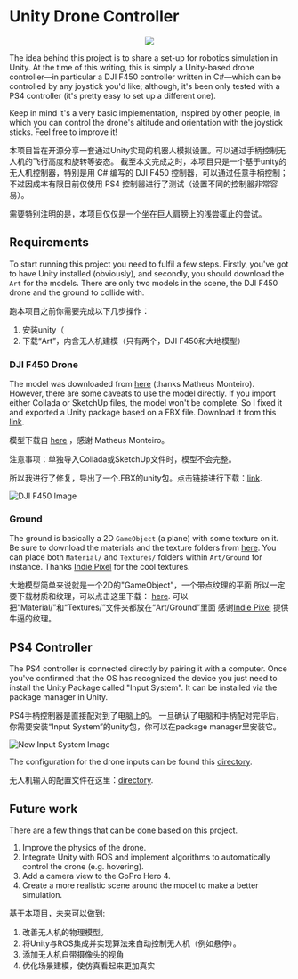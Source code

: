# Unity Drone Controller

<p align="center"><img src="images/dji.gif"/></p>

The idea behind this project is to share a set-up for robotics simulation in Unity. 
At the time of this writing, this is simply a Unity-based drone controller—in particular a DJI F450 controller written in C#—which can be controlled
by any joystick you'd like; although, it's been only tested with a PS4 controller (it's pretty easy to set up a different one).

Keep in mind it's a very basic implementation, inspired by other people, in which you can control the drone's altitude and orientation with the joystick sticks.
Feel free to improve it!

本项目旨在开源分享一套通过Unity实现的机器人模拟设置。可以通过手柄控制无人机的飞行高度和旋转等姿态。
截至本文完成之时，本项目只是一个基于unity的无人机控制器，特别是用 C# 编写的 DJI F450 控制器，可以通过任意手柄控制；
不过因成本有限目前仅使用 PS4 控制器进行了测试（设置不同的控制器非常容易）。

需要特别注明的是，本项目仅仅是一个坐在巨人肩膀上的浅尝辄止的尝试。

## Requirements

To start running this project you need to fulfil a few steps.
Firstly, you've got to have Unity installed (obviously), and secondly, you should download the `Art` for the models.
There are only two models in the scene, the DJI F450 drone and the ground to collide with.

跑本项目之前你需要完成以下几步操作：
1. 安装unity（
2. 下载“Art”，内含无人机建模（只有两个，DJI F450和大地模型）

### DJI F450 Drone

The model was downloaded from [here][3DWarehouse DJI F450] (thanks Matheus Monteiro).
However, there are some caveats to use the model directly.
If you import either Collada or SketchUp files, the model won't be complete. 
So I fixed it and exported a Unity package based on a FBX file. Download it from this [link][F450 Unity package].

模型下载自 [here][3DWarehouse DJI F450] ，感谢 Matheus Monteiro。

注意事项：单独导入Collada或SketchUp文件时，模型不会完整。

所以我进行了修复，导出了一个.FBX的unity包。点击链接进行下载：[link][F450 Unity package].

![DJI F450 Image]

### Ground

The ground is basically a 2D `GameObject` (a plane) with some texture on it.
Be sure to download the materials and the texture folders from [here][Ground Material/Textures].
You can place both `Material/` and `Textures/` folders within `Art/Ground` for instance.
Thanks [Indie Pixel] for the cool textures.

大地模型简单来说就是一个2D的"GameObject"，一个带点纹理的平面
所以一定要下载材质和纹理，可以点击这里下载： [here][Ground Material/Textures].
可以把“Material/”和“Textures/”文件夹都放在“Art/Ground”里面
感谢[Indie Pixel] 提供牛逼的纹理。

## PS4 Controller

The PS4 controller is connected directly by pairing it with a computer.
Once you've confirmed that the OS has recognized the device you just need to install the Unity Package called "Input System".
It can be installed via the package manager in Unity.

PS4手柄控制器是直接配对到了电脑上的。
一旦确认了电脑和手柄配对完毕后，你需要安装“Input System”的unity包，你可以在package manager里安装它。

![New Input System Image]

The configuration for the drone inputs can be found this [directory][Drone Inputs].

无人机输入的配置文件在这里：[directory][Drone Inputs].

## Future work

There are a few things that can be done based on this project.

1. Improve the physics of the drone.
2. Integrate Unity with ROS and implement algorithms to automatically control the drone (e.g. hovering).
3. Add a camera view to the GoPro Hero 4.
4. Create a more realistic scene around the model to make a better simulation.

基于本项目，未来可以做到:
1. 改善无人机的物理模型。
2. 将Unity与ROS集成并实现算法来自动控制无人机（例如悬停）。
3. 添加无人机自带摄像头的视角
4. 优化场景建模，使仿真看起来更加真实

<!-- Images -->
[DJI F450 Image]: images/dji-f450.png
[New Input System Image]: images/new-input-system.png

<!-- Internal links -->
[Drone Inputs]: drone_controller/Assets/F450_Controller/Input/F450_Inputs.inputactions

<!-- External links -->
[Indie Pixel]: https://www.youtube.com/channel/UC7P6olyswpgJlElZA6RXUNQ
[F450 Unity package]: bit.ly/3qasto4
[Ground Material/Textures]: https://bit.ly/2ImVLyU
[3DWarehouse DJI F450]: https://3dwarehouse.sketchup.com/model/c69f18fa-06b0-4074-bdf5-e383c0772c44/DJI-F450-Quadcopter
